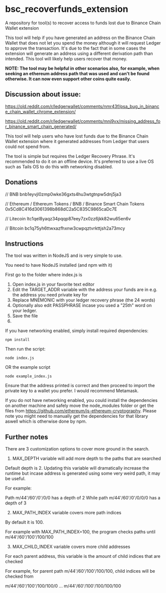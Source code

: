 # bsc_recoverfunds_extension

A repository for tool(s) to recover access to funds lost due to Binance Chain Wallet extension

This tool will help if you have generated an address on the Binance Chain Wallet that does not let you spend the money although it will request Ledger to approve the transaction. It's due to the fact that in some cases the extension will generate an address using a different derivation path than intended. This tool will likely help users recover that money.

**NOTE: The tool may be helpful in other scenarios also, for example, when seeking an ethereum address path that was used and can't be found otherwise. It can now even support other coins quite easily.**

## Discussion about issue:

https://old.reddit.com/r/ledgerwallet/comments/nmr43f/psa_bug_in_binance_chain_wallet_chrome_extension/

https://old.reddit.com/r/ledgerwallet/comments/mnj9vx/missing_address_for_binance_smart_chain_generated/

This tool will help users who have lost funds due to the Binance Chain Wallet extension where
it generated addresses from Ledger that users could not spend from.

The tool is simple but requires the Ledger Recovery Phrase. It's recommended to do it on an offline device. It's preferred to use
a live OS such as Tails OS to do this with networking disabled.

## Donations

// BNB
bnb1eyvjl0zmp0wke36gxts4hu3wtgtnpw5dnj5ja3

// Ethereum / Ethereum Tokens / BNB / Binance Smart Chain Tokens
0x5Cd8C416d3061398b868dC2a5C835C9865caDc7E

// Litecoin
ltc1qel8yaqz34pqqp87eey7zx0zz6jkk82wu65en6v

// Bitcoin
bc1q75yh6ttwxazfhxnw3cwpqztvrkttjsh2a73mcy

## Instructions

The tool was written in NodeJS and is very simple to use.

You need to have NodeJS installed (and npm with it)

First go to the folder where index.js is

1. Open index.js in your favorite text editor
2. Edit the TARGET_ADDR variable with the address your funds are in e.g. the address you need private key for
3. Replace MNEMONIC with your ledger recovery phrase (the 24 words)
4. Optionally also edit PASSPHRASE incase you used a "25th" word on your ledger.
5. Save the file
6. 
If you have networking enabled, simply install required dependencies:
```
npm install
```

Then run the script:
```
node index.js
```

OR the example script
```
node example_index.js
```

Ensure that the address printed is correct and then proceed to import the private key to a wallet you prefer. I would recommend Metamask.

If you do not have networking enabled, you could install the dependencies on another machine and safely move the node_modules folder or get the files from https://github.com/ethereum/js-ethereum-cryptography. Please note you might need to manually get the dependencies for that library aswell which is otherwise done by npm.

## Further notes

There are 3 customization options to cover more ground in the search.

1. MAX_DEPTH variable will add more depth to the paths that are searched

Default depth is 2. Updating this variable will dramatically increase the runtime but
incase address is generated using some very weird path, it may be useful.

For example:

Path m/44'/60'/0'/0/0 has a depth of 2
While path m/44'/60'/0'/0/0/0 has a depth of 3

2. MAX_PATH_INDEX variable covers more path indices

By default it is 100.

For example with MAX_PATH_INDEX=100, the program checks paths until m/44'/60'/100'/100/100

3. MAX_CHILD_INDEX variable covers more child addresses

For each parent address, this variable is the amount of child indices that are checked

For example, for parent path m/44'/60'/100'/100/100, child indices will be checked from

m/44'/60'/100'/100/100/0 ... m/44'/60'/100'/100/100/100
